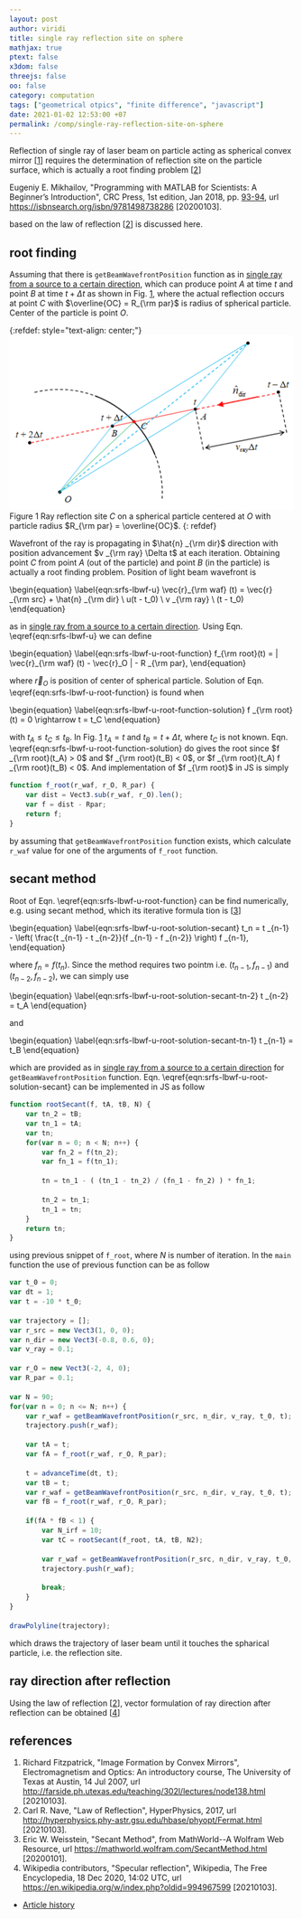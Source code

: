 ```yaml
---
layout: post
author: viridi
title: single ray reflection site on sphere
mathjax: true
ptext: false
x3dom: false
threejs: false
oo: false
category: computation
tags: ["geometrical otpics", "finite difference", "javascript"]
date: 2021-01-02 12:53:00 +07
permalink: /comp/single-ray-reflection-site-on-sphere
---
```

Reflection of single ray of laser beam on particle acting as spherical convex mirror [[1](#ref1)] requires the determination of reflection site on the particle surface, which is actually a root finding problem [[2](#ref2)]


Eugeniy E. Mikhailov, "Programming with MATLAB for Scientists: A Beginner’s Introduction", CRC Press, 1st edition, Jan 2018, pp. [93-94](http://physics.wm.edu/~evmik/classes/matlab_book/ch_root_finding/ch_root_finding.pdf), url <https://isbnsearch.org/isbn/9781498738286>  [20200103].

based on the law of reflection [[2](#ref2)] is discussed here.


## root finding
Assuming that there is `getBeamWavefrontPosition` function as in [single ray from a source to a certain direction](/comp/single-ray-source-direction), which can produce point $A$ at time $t$ and point $B$ at time $t + \Delta t$ as shown in Fig. <a href="#fig:srfs-ray-reflection-site">1</a>, where the actual reflection occurs at point $C$ with $\overline{OC} = R_{\rm par}$ is radius of spherical particle. Center of the particle is point $O$.

{:refdef: style="text-align: center;"}
![..](/assets/img/comp/ray-reflection-sphere.png)
<br />
Figure <a name="fig:srfs-ray-reflection-site">1</a> Ray reflection site $C$ on a spherical particle centered at $O$ with particle radius $R_{\rm par} = \overline{OC}$.
{: refdef}

Wavefront of the ray is propagating in $\hat{n} _{\rm dir}$ direction with position advancement $v _{\rm ray} \Delta t$ at each iteration. Obtaining point $C$ from point $A$ (out of the particle) and point $B$ (in the particle) is actually a root finding problem. Position of light beam wavefront is

\begin{equation}
\label{eqn:srfs-lbwf-u}
\vec{r}_{\rm waf} (t) = \vec{r} _{\rm src} +  \hat{n} _{\rm dir} \ u(t - t_0) \ v _{\rm ray} \ (t - t_0)
\end{equation}

as in [single ray from a source to a certain direction](/comp/single-ray-source-direction). Using Eqn. \eqref{eqn:srfs-lbwf-u} we can define

\begin{equation}
\label{eqn:srfs-lbwf-u-root-function}
f_{\rm root}(t) = \| \vec{r}_{\rm waf} (t) - \vec{r}_O \| - R _{\rm par},
\end{equation}

where $\vec{r}_O$ is position of center of spherical particle. Solution of Eqn. \eqref{eqn:srfs-lbwf-u-root-function} is found when

\begin{equation}
\label{eqn:srfs-lbwf-u-root-function-solution}
f _{\rm root}(t) = 0 \rightarrow t = t_C
\end{equation}

with $t_A \le t_C \le t_B$. In Fig. <a href="#fig:srfs-ray-reflection-site">1</a> $t_A = t$ and $t_B = t + \Delta t$, where $t_C$ is not known. Eqn. \eqref{eqn:srfs-lbwf-u-root-function-solution} do gives the root since $f _{\rm root}(t_A) > 0$ and $f _{\rm root}(t_B) < 0$, or $f _{\rm root}(t_A) f _{\rm root}(t_B) < 0$. And implementation of $f _{\rm root}$ in JS is simply

```javascript
function f_root(r_waf, r_O, R_par) {
	var dist = Vect3.sub(r_waf, r_O).len();
	var f = dist - Rpar;
	return f;
}
```

by assuming that `getBeamWavefrontPosition` function exists, which calculate `r_waf` value for one of the arguments of `f_root` function.


## secant method
Root of Eqn. \eqref{eqn:srfs-lbwf-u-root-function} can be find numerically, e.g. using secant method, which its iterative formula tion is  [[3](#ref3)]

\begin{equation}
\label{eqn:srfs-lbwf-u-root-solution-secant}
t_n = t _{n-1} - \left( \frac{t _{n-1} - t _{n-2}}{f _{n-1} - f _{n-2}} \right) f _{n-1},
\end{equation}

where $f_n = f(t_n)$. Since the method requires two pointm i.e. $(t _{n-1}, f _{n-1})$ and $(t _{n-2}, f _{n-2})$, we can simply use 

\begin{equation}
\label{eqn:srfs-lbwf-u-root-solution-secant-tn-2}
t _{n-2} = t_A
\end{equation}

and

\begin{equation}
\label{eqn:srfs-lbwf-u-root-solution-secant-tn-1}
t _{n-1} = t_B
\end{equation}

which are provided as in [single ray from a source to a certain direction](/comp/single-ray-source-direction) for `getBeamWavefrontPosition` function. Eqn. \eqref{eqn:srfs-lbwf-u-root-solution-secant} can be implemented in JS as follow

```javascript
function rootSecant(f, tA, tB, N) {
	var tn_2 = tB;
	var tn_1 = tA;
	var tn;
	for(var n = 0; n < N; n++) {
		var fn_2 = f(tn_2);
		var fn_1 = f(tn_1);
		
		tn = tn_1 - ( (tn_1 - tn_2) / (fn_1 - fn_2) ) * fn_1;
		
		tn_2 = tn_1;
		tn_1 = tn;
	}
	return tn;
}
```

using previous snippet of `f_root`, where $N$ is number of iteration. In the `main` function the use of previous function can be as follow

```javascript
var t_0 = 0;
var dt = 1;
var t = -10 * t_0;

var trajectory = [];
var r_src = new Vect3(1, 0, 0);
var n_dir = new Vect3(-0.8, 0.6, 0);
var v_ray = 0.1;

var r_O = new Vect3(-2, 4, 0);
var R_par = 0.1;

var N = 90;
for(var n = 0; n <= N; n++) {
	var r_waf = getBeamWavefrontPosition(r_src, n_dir, v_ray, t_0, t);
	trajectory.push(r_waf);
	
	var tA = t;
	var fA = f_root(r_waf, r_O, R_par);
	
	t = advanceTime(dt, t);
	var tB = t;
	var r_waf = getBeamWavefrontPosition(r_src, n_dir, v_ray, t_0, t);
	var fB = f_root(r_waf, r_O, R_par);
	
	if(fA * fB < 1) {
		var N_irf = 10;
		var tC = rootSecant(f_root, tA, tB, N2);
		
		var r_waf = getBeamWavefrontPosition(r_src, n_dir, v_ray, t_0, tC);
		trajectory.push(r_waf);
		
		break;
	}
}

drawPolyline(trajectory);
```

which draws the trajectory of laser beam until it touches the spharical particle, i.e. the reflection site.


## ray direction after reflection
Using the law of reflection [[2](#ref2)], vector formulation of ray direction after reflection can be obtained [[4](#ref4)]


## references
1. <a name="ref1"></a>Richard Fitzpatrick, "Image Formation by Convex Mirrors", Electromagnetism and Optics: An introductory course, The University of Texas at Austin, 14 Jul 2007, url <http://farside.ph.utexas.edu/teaching/302l/lectures/node138.html> [20210103].
2. <a name="ref2"></a>Carl R. Nave, "Law of Reflection", HyperPhysics, 2017, url <http://hyperphysics.phy-astr.gsu.edu/hbase/phyopt/Fermat.html> [20210103].
3. <a name="ref3"></a>Eric W. Weisstein, "Secant Method", from MathWorld--A Wolfram Web Resource, url <https://mathworld.wolfram.com/SecantMethod.html> [20200101].
4. <a name="ref4"></a>Wikipedia contributors, "Specular reflection", Wikipedia, The Free Encyclopedia, 18 Dec 2020, 14:02 UTC, url <https://en.wikipedia.org/w/index.php?oldid=994967599> [20210103].

+ [Article history](https://github.com/butiran/butiran.github.io/commits/master/_posts/comp/2021-01-03-single-ray-reflection-site-on-sphere.md)
